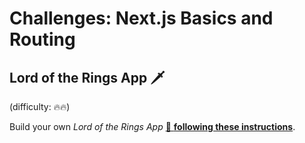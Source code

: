 # Challenges: Next.js Basics and Routing

## Lord of the Rings App 🗡️

(difficulty: 🔥🔥)

Build your own _Lord of the Rings App_
[🔗 **following these instructions**](https://github.com/wd-bootcamp/web-exercises/tree/main/sessions/nextjs-basics-and-routing/lotr-app).
